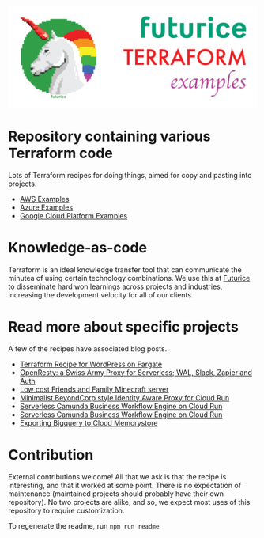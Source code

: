 ![Hero](hero.png)
 
# Repository containing various Terraform code
 
Lots of Terraform recipes for doing things, aimed for copy and pasting into projects.
 
- [AWS Examples](#aws-examples)
- [Azure Examples](#azure-examples)
- [Google Cloud Platform Examples](#google-cloud-platform-examples)
 
# Knowledge-as-code
 
Terraform is an ideal knowledge transfer tool that can communicate the minutea of using certain technology combinations. We use this at [Futurice](https://futurice.com?source=terraform-examples) to disseminate hard won learnings across projects and industries, increasing the development velocity for all of our clients.
 
# Read more about specific projects
 
A few of the recipes have associated blog posts.
 
- [Terraform Recipe for WordPress on Fargate](https://futurice.com/blog/terraform-recipe-wordpress-fargate)
- [OpenResty: a Swiss Army Proxy for Serverless; WAL, Slack, Zapier and Auth](https://futurice.com/blog/openresty-a-swiss-army-proxy-for-serverless)
- [Low cost Friends and Family Minecraft server](https://www.futurice.com/blog/friends-and-family-minecraft-server-terraform-recipe)
- [Minimalist BeyondCorp style Identity Aware Proxy for Cloud Run](https://futurice.com/blog/identity-aware-proxy-for-google-cloud-run)
- [Serverless Camunda Business Workflow Engine on Cloud Run](https://www.futurice.com/blog/serverless-camunda-terraform-recipe-using-cloud-run-and-cloud-sql)
- [Serverless Camunda Business Workflow Engine on Cloud Run](https://futurice.com/blog/a-detailed-look-at-camunda-bpmn-application-development)
- [Exporting Bigquery to Cloud Memorystore](https://www.futurice.com/blog/bigquery-to-memorystore)
 
# Contribution
 
External contributions welcome! All that we ask is that the recipe is interesting, and that it worked at some point. There is no expectation of maintenance (maintained projects should probably have their own repository). No two projects are alike, and so, we expect most uses of this repository to require customization.
 
To regenerate the readme, run `npm run readme`
